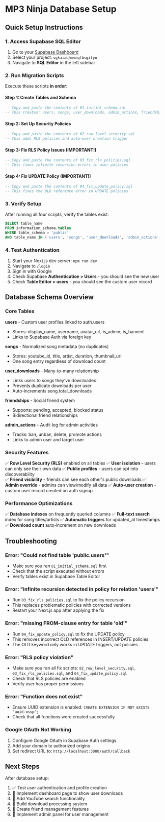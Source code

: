 # MP3 Ninja Database Setup

## Quick Setup Instructions

### 1. Access Supabase SQL Editor
1. Go to your [Supabase Dashboard](https://supabase.com/dashboard)
2. Select your project: `vgkaiaqhmvoqfbsgityo` 
3. Navigate to **SQL Editor** in the left sidebar

### 2. Run Migration Scripts
Execute these scripts **in order**:

#### Step 1: Create Tables and Schema
```sql
-- Copy and paste the contents of 01_initial_schema.sql
-- This creates: users, songs, user_downloads, admin_actions, friendships tables
```

#### Step 2: Set Up Security Policies  
```sql
-- Copy and paste the contents of 02_row_level_security.sql  
-- This adds RLS policies and auto-user creation trigger
```

#### Step 3: Fix RLS Policy Issues (IMPORTANT!)
```sql
-- Copy and paste the contents of 03_fix_rls_policies.sql
-- This fixes infinite recursion errors in user policies
```

#### Step 4: Fix UPDATE Policy (IMPORTANT!)
```sql
-- Copy and paste the contents of 04_fix_update_policy.sql
-- This fixes the OLD reference error in UPDATE policies
```

### 3. Verify Setup
After running all four scripts, verify the tables exist:
```sql
SELECT table_name 
FROM information_schema.tables 
WHERE table_schema = 'public' 
AND table_name IN ('users', 'songs', 'user_downloads', 'admin_actions', 'friendships');
```

### 4. Test Authentication
1. Start your Next.js dev server: `npm run dev`
2. Navigate to `/login`
3. Sign in with Google
4. Check Supabase **Authentication > Users** - you should see the new user
5. Check **Table Editor > users** - you should see the custom user record

## Database Schema Overview

### Core Tables

**users** - Custom user profiles linked to auth.users
- Stores: display_name, username, avatar_url, is_admin, is_banned
- Links to Supabase Auth via foreign key

**songs** - Normalized song metadata (no duplicates)
- Stores: youtube_id, title, artist, duration, thumbnail_url
- One song entry regardless of download count

**user_downloads** - Many-to-many relationship  
- Links users to songs they've downloaded
- Prevents duplicate downloads per user
- Auto-increments song.total_downloads

**friendships** - Social friend system
- Supports: pending, accepted, blocked status
- Bidirectional friend relationships

**admin_actions** - Audit log for admin activities
- Tracks: ban, unban, delete, promote actions
- Links to admin user and target user

### Security Features

✅ **Row Level Security (RLS)** enabled on all tables
✅ **User isolation** - users can only see their own data
✅ **Public profiles** - users can opt into discoverability  
✅ **Friend visibility** - friends can see each other's public downloads
✅ **Admin override** - admins can view/modify all data
✅ **Auto-user creation** - custom user record created on auth signup

### Performance Optimizations

✅ **Database indexes** on frequently queried columns
✅ **Full-text search** index for song titles/artists
✅ **Automatic triggers** for updated_at timestamps
✅ **Download count** auto-increment on new downloads

## Troubleshooting

### Error: "Could not find table 'public.users'"
- Make sure you ran `01_initial_schema.sql` first
- Check that the script executed without errors
- Verify tables exist in Supabase Table Editor

### Error: "infinite recursion detected in policy for relation 'users'"
- Run `03_fix_rls_policies.sql` to fix the policy recursion
- This replaces problematic policies with corrected versions
- Restart your Next.js app after applying the fix

### Error: "missing FROM-clause entry for table 'old'"
- Run `04_fix_update_policy.sql` to fix the UPDATE policy
- This removes incorrect OLD references in INSERT/UPDATE policies
- The OLD keyword only works in UPDATE triggers, not policies

### Error: "RLS policy violation" 
- Make sure you ran all fix scripts: `02_row_level_security.sql`, `03_fix_rls_policies.sql`, and `04_fix_update_policy.sql`
- Check that RLS policies are enabled
- Verify user has proper permissions

### Error: "Function does not exist"
- Ensure UUID extension is enabled: `CREATE EXTENSION IF NOT EXISTS "uuid-ossp";`
- Check that all functions were created successfully

### Google OAuth Not Working
1. Configure Google OAuth in Supabase Auth settings
2. Add your domain to authorized origins
3. Set redirect URL to: `http://localhost:3000/auth/callback`

## Next Steps

After database setup:
1. ✅ Test user authentication and profile creation
2. 🔲 Implement dashboard page to show user downloads  
3. 🔲 Add YouTube search functionality
4. 🔲 Build download processing system
5. 🔲 Create friend management features
6. 🔲 Implement admin panel for user management